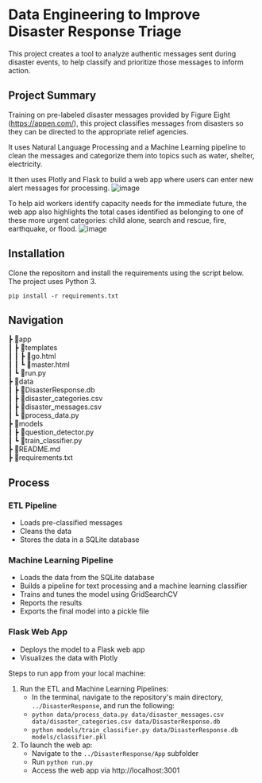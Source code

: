 # Data Engineering to Improve Disaster Response Triage

This project creates a tool to analyze authentic messages sent during disaster events, to help classify and prioritize those messages to inform action.

## Project Summary

Training on pre-labeled disaster messages provided by Figure Eight (https://appen.com/), this project classifies messages from disasters so they can be directed to the appropriate relief agencies.

It uses Natural Language Processing and a Machine Learning pipeline to clean the messages and categorize them into topics such as water, shelter, electricity.

It then uses Plotly and Flask to build a web app where users can enter new alert messages for processing.
![image](https://user-images.githubusercontent.com/47547501/112878994-925d1500-9096-11eb-900c-fc59cd0e7b69.png)

To help aid workers identify capacity needs for the immediate future, the web app also highlights the total cases identified as belonging to one of these more urgent categories: child alone, search and rescue, fire, earthquake, or flood. 
![image](https://user-images.githubusercontent.com/47547501/112879044-a274f480-9096-11eb-83a4-4edc1e6a8257.png)

## Installation

Clone the repositorn and install the requirements using the script below. The project uses Python 3.

`pip install -r requirements.txt`

## Navigation

 ┣ 📂app<br />
 ┃ ┣ 📂templates<br />
 ┃ ┃ ┣ 📜go.html<br />
 ┃ ┃ ┗ 📜master.html<br />
 ┃ ┗ 📜run.py<br />
 ┣ 📂data<br />
 ┃ ┣ 📜DisasterResponse.db<br />
 ┃ ┣ 📜disaster_categories.csv<br />
 ┃ ┣ 📜disaster_messages.csv<br />
 ┃ ┗ 📜process_data.py<br />
 ┣ 📂models<br />
 ┃ ┣ 📜question_detector.py<br />
 ┃ ┗ 📜train_classifier.py<br />
 ┣ 📜README.md<br />
 ┣ 📜requirements.txt<br />

## Process

### ETL Pipeline

- Loads pre-classified messages
- Cleans the data
- Stores the data in a SQLite database

### Machine Learning Pipeline

- Loads the data from the SQLite database
- Builds a pipeline for text processing and a machine learning classifier
- Trains and tunes the model using GridSearchCV
- Reports the results 
- Exports the final model into a pickle file

### Flask Web App

- Deploys the model to a Flask web app
- Visualizes the data with Plotly

Steps to run app from your local machine: 
1. Run the ETL and Machine Learning Pipelines:
   - In the terminal, navigate to the repository's main directory, `../DisasterResponse`, and run the following:
   - `python data/process_data.py data/disaster_messages.csv data/disaster_categories.csv data/DisasterResponse.db`
   - `python models/train_classifier.py data/DisasterResponse.db models/classifier.pkl`
2. To launch the web ap:
   - Navigate to the `../DisasterResponse/App` subfolder 
   - Run `python run.py`
   - Access the web app via http://localhost:3001




